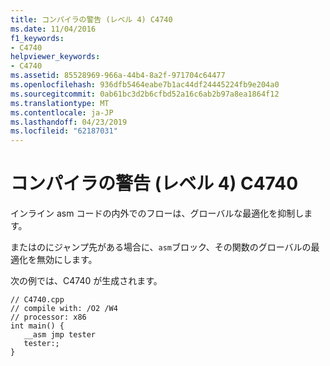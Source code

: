 ```yaml
---
title: コンパイラの警告 (レベル 4) C4740
ms.date: 11/04/2016
f1_keywords:
- C4740
helpviewer_keywords:
- C4740
ms.assetid: 85528969-966a-44b4-8a2f-971704c64477
ms.openlocfilehash: 936dfb5464eabe7b1ac44df24445224fb9e204a0
ms.sourcegitcommit: 0ab61bc3d2b6cfbd52a16c6ab2b97a8ea1864f12
ms.translationtype: MT
ms.contentlocale: ja-JP
ms.lasthandoff: 04/23/2019
ms.locfileid: "62187031"
---
```

# <a name="compiler-warning-level-4-c4740"></a>コンパイラの警告 (レベル 4) C4740

インライン asm コードの内外でのフローは、グローバルな最適化を抑制します。

またはのにジャンプ先がある場合に、`asm`ブロック、その関数のグローバルの最適化を無効にします。

次の例では、C4740 が生成されます。

```
// C4740.cpp
// compile with: /O2 /W4
// processor: x86
int main() {
   __asm jmp tester
   tester:;
}
```